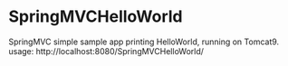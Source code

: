 # SpringMVCHelloWorld
SpringMVC simple sample app printing HelloWorld, running on Tomcat9. 
usage: http://localhost:8080/SpringMVCHelloWorld/
